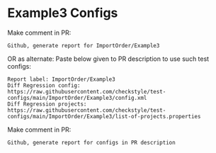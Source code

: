 # Example3 Configs
Make comment in PR:
```
Github, generate report for ImportOrder/Example3
```
OR as alternate:
Paste below given to PR description to use such test configs:
```
Report label: ImportOrder/Example3
Diff Regression config: https://raw.githubusercontent.com/checkstyle/test-configs/main/ImportOrder/Example3/config.xml
Diff Regression projects: https://raw.githubusercontent.com/checkstyle/test-configs/main/ImportOrder/Example3/list-of-projects.properties
```
Make comment in PR:
```
Github, generate report for configs in PR description
```
